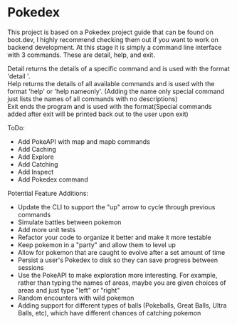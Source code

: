 # Pokedex

  This project is based on a Pokedex project guide that can be found on boot.dev, I highly recommend checking them out if you want to work on backend development.
At this stage it is simply a command line interface with 3 commands. These are detail, help, and exit. 
  
  Detail returns the details of a specific command and is used with the format 'detail <command>'.  
  Help returns the details of all available commands and is used with the format 'help' or 'help nameonly'. (Adding the name only special command just lists the names of all commands with no descriptions)  
  Exit ends the program and is used with the format(Special commands added after exit will be printed back out to the user upon exit)  

ToDo:  
- Add PokeAPI with map and mapb commands
- Add Caching 
- Add Explore
- Add Catching
- Add Inspect
- Add Pokedex command

Potential Feature Additions:  
- Update the CLI to support the "up" arrow to cycle through previous commands
- Simulate battles between pokemon
- Add more unit tests
- Refactor your code to organize it better and make it more testable
- Keep pokemon in a "party" and allow them to level up
- Allow for pokemon that are caught to evolve after a set amount of time
- Persist a user's Pokedex to disk so they can save progress between sessions
- Use the PokeAPI to make exploration more interesting. For example, rather than typing the names of areas, maybe you are given choices of areas and just type "left" or "right"
- Random encounters with wild pokemon
- Adding support for different types of balls (Pokeballs, Great Balls, Ultra Balls, etc), which have different chances of catching pokemon
